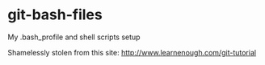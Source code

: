 # git-bash-files
My .bash_profile and shell scripts setup

Shamelessly stolen from this site: http://www.learnenough.com/git-tutorial
